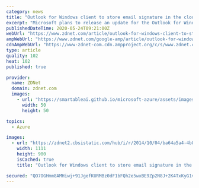 ```yaml
---
category: news
title: "Outlook for Windows client to store email signature in the cloud"
excerpt: "Microsoft plans to release an update for the Outlook for Windows client next month that will add the possibility to configure an email signature and have it saved in the cloud, rather than inside each Outlook installation."
publishedDateTime: 2020-05-24T09:21:00Z
webUrl: "https://www.zdnet.com/article/outlook-for-windows-client-to-store-email-signature-in-the-cloud/"
ampWebUrl: "https://www.zdnet.com/google-amp/article/outlook-for-windows-client-to-store-email-signature-in-the-cloud/"
cdnAmpWebUrl: "https://www-zdnet-com.cdn.ampproject.org/c/s/www.zdnet.com/google-amp/article/outlook-for-windows-client-to-store-email-signature-in-the-cloud/"
type: article
quality: 102
heat: 102
published: true

provider:
  name: ZDNet
  domain: zdnet.com
  images:
    - url: "https://smartableai.github.io/microsoft-azure/assets/images/organizations/zdnet.com-50x50.jpg"
      width: 50
      height: 50

topics:
  - Azure

images:
  - url: "https://zdnet2.cbsistatic.com/hub/i/r/2014/10/04/ba64a5a4-4b8f-11e4-b6a0-d4ae52e95e57/resize/1200x900/fc724b7f913049ace617ea871f4c0935/linksys-media-center-extender.jpg"
    width: 1111
    height: 900
    isCached: true
    title: "Outlook for Windows client to store email signature in the cloud"

secured: "QO7OGHmm8AMHiwj+91JgefKURMBz0dF1bFQh2e5wxBE9Zp2N8J+2K4TxKyG1vGHDlz75uQjfrQfEXBpqZ3sbqywzl/KzM1FoRT+aprqTEE5p6N/PrLf1lk5b0OphXXTyKKYZhdQJXmLtQM0cmBWgE+C0oEAYRTtbMnrb+vq47RKkkd7l3XNW1KLJT/eG3bXmowi2GVlWjbPZToh4ltMu1866t5Od+8WB50HxT2NhQkaNuPJBM1NzdZYNFaAqMihiX6ea7xXSRr1n7L7DJPZoQBFbwxG9vwTdYGMnLLAdYPPRdwdrQeN1zgfWkeSdrN840VHEMftkPNgQGjxXRku0imfzUkYdum+o9aLNafkd8mEm9qi3ujT2RTE5rQm/wi02pvnSGSHfiRNzhvjgs/EWjVZNbS7jUFA3zWY7JEjgxGgNzEi3T9FyxPt+ez7Sq4FyTcdpV42VjJNv2ODOXi1TmB8qUTxJP0B6OQmmX76lnvo=;YdTstzSF88Ru4ozUWuv1eQ=="
---
```


